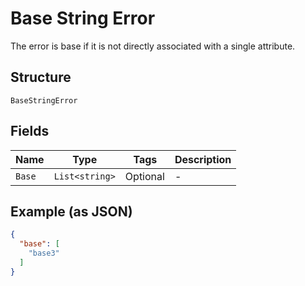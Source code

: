 
# Base String Error

The error is base if it is not directly associated with a single attribute.

## Structure

`BaseStringError`

## Fields

| Name | Type | Tags | Description |
|  --- | --- | --- | --- |
| `Base` | `List<string>` | Optional | - |

## Example (as JSON)

```json
{
  "base": [
    "base3"
  ]
}
```

